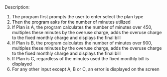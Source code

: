 Description:
   1) The program first prompts the user to enter select the plan type
   2) Then the program asks for the number of minutes utilized
   3) If Plan is A, the program calculates the number of minutes over 450, multiples these minutes by the overuse charge, adds the overuse charge to the fixed monthly charge and displays the final bill
   3) If Plan is B, the program calculates the number of minutes over 900, multiples these minutes by the overuse charge, adds the overuse charge to the fixed monthly charge and displays the final bill
   4) If Plan is C, regardless of the minutes used the fixed monthly bill is displayed
   5) For any other input except A, B or C, an error is displayed on the screen
